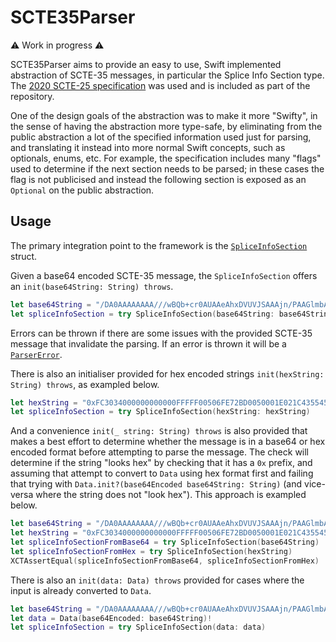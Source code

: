 # SCTE35Parser

⚠️ Work in progress ⚠️

SCTE35Parser aims to provide an easy to use, Swift implemented abstraction of SCTE-35 messages, in particular the Splice Info Section type. The [2020 SCTE-25 specification](./Specification/SCTE-35-2020_notice-1609861286512.pdf) was used and is included as part of the repository.

One of the design goals of the abstraction was to make it more "Swifty", in the sense of having the abstraction more type-safe, by eliminating from the public abstraction a lot of the specified information used just for parsing, and translating it instead into more normal Swift concepts, such as optionals, enums, etc. For example, the specification includes many "flags" used to determine if the next section needs to be parsed; in these cases the flag is not publicised and instead the following section is exposed as an `Optional` on the public abstraction.

## Usage
The primary integration point to the framework is the [`SpliceInfoSection`](./Sources/SCTE35Parser/SpliceInfoSection.swift) struct.

Given a base64 encoded SCTE-35 message, the `SpliceInfoSection` offers an `init(base64String: String) throws`.
```swift
let base64String = "/DA0AAAAAAAA///wBQb+cr0AUAAeAhxDVUVJSAAAjn/PAAGlmbAICAAAAAAsoKGKNAIAmsnRfg=="
let spliceInfoSection = try SpliceInfoSection(base64String: base64String)
```

Errors can be thrown if there are some issues with the provided SCTE-35 message that invalidate the parsing. If an error is thrown it will be a [`ParserError`](./Sources/SCTE35Parser/Errors/ParserError.swift).

There is also an initialiser provided for hex encoded strings `init(hexString: String) throws`, as exampled below.
```swift
let hexString = "0xFC3034000000000000FFFFF00506FE72BD0050001E021C435545494800008E7FCF0001A599B00808000000002CA0A18A3402009AC9D17E"
let spliceInfoSection = try SpliceInfoSection(hexString: hexString)
```

And a convenience `init(_ string: String) throws` is also provided that makes a best effort to determine whether the message is in a base64 or hex encoded format before attempting to parse the message. The check will determine if the string "looks hex" by checking that it has a `0x` prefix, and assuming that attempt to convert to `Data` using hex format first and failing that trying with `Data.init?(base64Encoded base64String: String)` (and vice-versa where the string does not "look hex"). This approach is exampled below.
```swift
let base64String = "/DA0AAAAAAAA///wBQb+cr0AUAAeAhxDVUVJSAAAjn/PAAGlmbAICAAAAAAsoKGKNAIAmsnRfg=="
let hexString = "0xFC3034000000000000FFFFF00506FE72BD0050001E021C435545494800008E7FCF0001A599B00808000000002CA0A18A3402009AC9D17E"
let spliceInfoSectionFromBase64 = try SpliceInfoSection(base64String)
let spliceInfoSectionFromHex = try SpliceInfoSection(hexString)
XCTAssertEqual(spliceInfoSectionFromBase64, spliceInfoSectionFromHex)
```

There is also an `init(data: Data) throws` provided for cases where the input is already converted to `Data`.
```swift
let base64String = "/DA0AAAAAAAA///wBQb+cr0AUAAeAhxDVUVJSAAAjn/PAAGlmbAICAAAAAAsoKGKNAIAmsnRfg=="
let data = Data(base64Encoded: base64String)!
let spliceInfoSection = try SpliceInfoSection(data: data)
```
